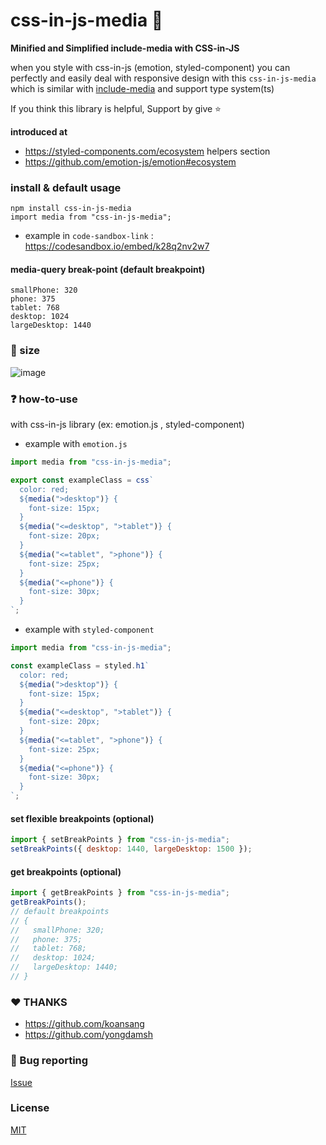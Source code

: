 # css-in-js-media :art:

**Minified and Simplified include-media with CSS-in-JS**

when you style with css-in-js (emotion, styled-component) you can perfectly and easily deal with responsive design with this `css-in-js-media` which is similar with [include-media](https://include-media.com/) and support type system(ts)

If you think this library is helpful, Support by give :star: 

**introduced at**

- https://styled-components.com/ecosystem helpers section
- https://github.com/emotion-js/emotion#ecosystem

### install & default usage

```
npm install css-in-js-media
import media from "css-in-js-media";
```

- example in `code-sandbox-link` : https://codesandbox.io/embed/k28q2nv2w7

#### media-query break-point (default breakpoint)

```
smallPhone: 320
phone: 375
tablet: 768
desktop: 1024
largeDesktop: 1440

```

### :school_satchel: size

![image](https://user-images.githubusercontent.com/26598542/57980351-92853600-7a65-11e9-8ce0-5e0f5acead4f.png)


### :question: how-to-use

with css-in-js library (ex: emotion.js , styled-component)

- example with `emotion.js`

```javascript
import media from "css-in-js-media";

export const exampleClass = css`
  color: red;
  ${media(">desktop")} {
    font-size: 15px;
  }
  ${media("<=desktop", ">tablet")} {
    font-size: 20px;
  }
  ${media("<=tablet", ">phone")} {
    font-size: 25px;
  }
  ${media("<=phone")} {
    font-size: 30px;
  }
`;
```

- example with `styled-component`

```javascript
import media from "css-in-js-media";

const exampleClass = styled.h1`
  color: red;
  ${media(">desktop")} {
    font-size: 15px;
  }
  ${media("<=desktop", ">tablet")} {
    font-size: 20px;
  }
  ${media("<=tablet", ">phone")} {
    font-size: 25px;
  }
  ${media("<=phone")} {
    font-size: 30px;
  }
`;
```

#### set flexible breakpoints (optional)

```javascript
import { setBreakPoints } from "css-in-js-media";
setBreakPoints({ desktop: 1440, largeDesktop: 1500 });
```

#### get breakpoints (optional)

```javascript
import { getBreakPoints } from "css-in-js-media";
getBreakPoints();
// default breakpoints
// {
//   smallPhone: 320;
//   phone: 375;
//   tablet: 768;
//   desktop: 1024;
//   largeDesktop: 1440;
// }
```

### :heart: THANKS

- https://github.com/koansang
- https://github.com/yongdamsh

### :bug: Bug reporting

[Issue](https://github.com/zx6658/css-in-js-media/issues)

### License

[MIT](./LICENSE)
